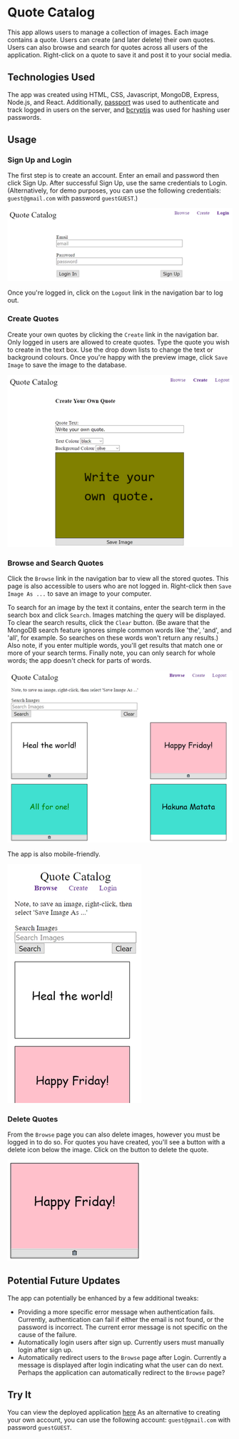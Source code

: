 
# Quote Catalog
This app allows users to manage a collection of images. Each image contains a quote. Users can create (and later delete) their own quotes. Users can also browse and search for quotes across all users of the application. Right-click on a quote to save it and post it to your social media.

## Technologies Used
The app was created using HTML, CSS, Javascript, MongoDB, Express, Node.js, and React. Additionally, [passport](http://www.passportjs.org/) was used to authenticate and track logged in users on the server, and [bcryptjs](https://www.npmjs.com/package/bcryptjs) was used for hashing user passwords.

## Usage
### Sign Up and Login
The first step is to create an account. Enter an email and password then click Sign Up. After successful Sign Up, use the same credentials to Login. (Alternatively, for demo purposes, you can use the following credentials: `guest@gmail.com` with password `guestGUEST`.)

![Login/Signup Screen](readme/login_screen.png)

Once you're logged in, click on the `Logout` link in the navigation bar to log out.

### Create Quotes
Create your own quotes by clicking the `Create` link in the navigation bar. Only logged in users are allowed to create quotes.
Type the quote you wish to create in the text box. Use the drop down lists to change the text or background colours. Once you're happy with the preview image, click `Save Image` to save the image to the database.

![Create Quote Screen](readme/create_screen.png)

### Browse and Search Quotes
Click the `Browse` link in the navigation bar to view all the stored quotes. This page is also accessible to users who are not logged in. Right-click then `Save Image As ...` to save an image to your computer.

To search for an image by the text it contains, enter the search term in the search box and click `Search`. Images matching the query will be displayed. To clear the search results, click the `Clear` button. (Be aware that the MongoDB search feature ignores simple common words like 'the', 'and', and 'all', for example. So searches on these words won't return any results.) Also note, if you enter multiple words, you'll get results that match one or more of your search terms. Finally note, you can only search for whole words; the app doesn't check for parts of words.

![Browse Screen](readme/browse_screen.png)

The app is also mobile-friendly.

![Browse Screen for mobile layouts](readme/mobile_layout.png)

### Delete Quotes
From the `Browse` page you can also delete images, however you must be logged in to do so. For quotes you have created, you'll see a button with a delete icon below the image. Click on the button to delete the quote.

![Delete Button](readme/delete_closeup.png)

## Potential Future Updates
The app can potentially be enhanced by a few additional tweaks:
* Providing a more specific error message when authentication fails. Currently, authentication can fail if either the email is not found, or the password is incorrect. The current error message is not specific on the cause of the failure.
* Automatically login users after sign up. Currently users must manually login after sign up.
* Automatically redirect users to the `Browse` page after Login. Currently a message is displayed after login indicating what the user can do next. Perhaps the application can automatically redirect to the `Browse` page?

## Try It
You can view the deployed application [here](https://quote-catalog-54438.herokuapp.com/)
As an alternative to creating your own account, you can use the following account: `guest@gmail.com` with password `guestGUEST`.

